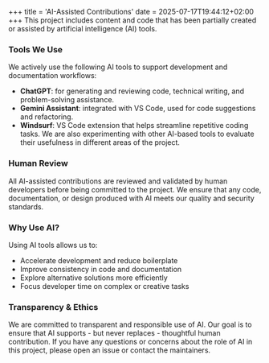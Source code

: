 +++
title = 'AI-Assisted Contributions'
date = 2025-07-17T19:44:12+02:00
+++
This project includes content and code that has been partially created or assisted by artificial intelligence (AI) tools.

### Tools We Use
We actively use the following AI tools to support development and documentation workflows:
 * **ChatGPT**: for generating and reviewing code, technical writing, and problem-solving assistance.
 * **Gemini Assistant**: integrated with VS Code, used for code suggestions and refactoring.
 * **Windsurf**: VS Code extension that helps streamline repetitive coding tasks.
We are also experimenting with other AI-based tools to evaluate their usefulness in different areas of the project.

### Human Review
All AI-assisted contributions are reviewed and validated by human developers before being committed to the project. We ensure
that any code, documentation, or design produced with AI meets our quality and security standards.

### Why Use AI?
Using AI tools allows us to:
 * Accelerate development and reduce boilerplate
 * Improve consistency in code and documentation
 * Explore alternative solutions more efficiently
 * Focus developer time on complex or creative tasks

### Transparency & Ethics
We are committed to transparent and responsible use of AI. Our goal is to ensure that AI supports - but never replaces -
thoughtful human contribution. If you have any questions or concerns about the role of AI in this project, please open an
issue or contact the maintainers.
